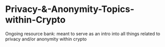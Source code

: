 # Privacy-&-Anonymity-Topics-within-Crypto
Ongoing resource bank: meant to serve as an intro into all things related to privacy and/or anonymity within crypto
# 
